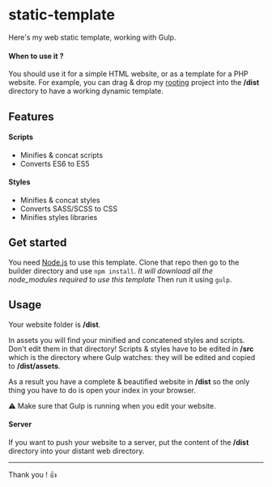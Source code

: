 # static-template

Here's my web static template, working with Gulp.

#### When to use it ?
You should use it for a simple HTML website, or as a template for a PHP website. For example, you can drag & drop my [rooting](https://github.com/gabrielstik/rooting) project into the **/dist** directory to have a working dynamic template.

## Features

#### Scripts
* Minifies & concat scripts
* Converts ES6 to ES5

#### Styles
* Minifies & concat styles
* Converts SASS/SCSS to CSS
* Minifies styles libraries

## Get started

You need [Node.js](https://nodejs.org/en/) to use this template.
Clone that repo then go to the builder directory and use `npm install`. _It will download all the node_modules required to use this template_
Then run it using `gulp`.

## Usage

Your website folder is **/dist**.

In assets you will find your minified and concatened styles and scripts. Don't edit them in that directory!
Scripts & styles have to be edited in **/src** which is the directory where Gulp watches: they will be edited and copied to **/dist/assets**.

As a result you have a complete & beautified website in **/dist** so the only thing you have to do is open your index in your browser.

:warning: Make sure that Gulp is running when you edit your website.

#### Server
If you want to push your website to a server, put the content of the **/dist** directory into your distant web directory.

***

Thank you ! :thumbsup:

